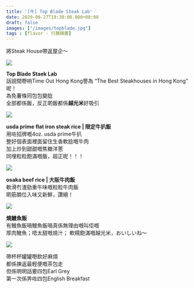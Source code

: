 ```yaml
---
title: '[牛] Top Blade Steak Lab'
date: 2020-08-27T19:30:00.000+08:00
draft: false
images: ["/images/topblade.jpg"]
tags : [flavor - 行膳積腹]
---
```


將Steak House帶返屋企～

![](/images/topblade.jpg)

**Top Blade Staek Lab**  
話說間嘢响Time Out Hong Kong譽為 “The Best Steakhouses in Hong Kong” 呢！  
為免薯條同包包變腍  
全部都係飯，反正啲飯都係**越光米**好吸引    

![](/images/topblade1.jpg)

**usda prime flat iron steak rice | 限定牛扒飯**  
用咗招牌嘅4oz. usda prime牛扒  
整好個表面裡面留住生香軟腍嘅牛肉  
加上炒到甜甜嘅焦糖洋蔥  
同埋粒粒飽滿嘅飯，超正呢！！！  

![](/images/topblade2.jpg)

**osaka beef rice | 大阪牛肉飯**  
軟滑冇渣勁重牛味嘅粒粒牛肉飯  
啲筋腩位入味又新鮮，讚絕！  

![](/images/topblade3.jpg)

**燒鰻魚飯**  
有鰻魚飯喎鰻魚飯喎真係無理由嘅叫佢嘅  
厚肉鰻魚；唔太甜嘅燒汁；
軟糯飽滿嘅越光米，おいしいね～  

![](/images/topblade4.jpg)

帶杯杯罐罐嘢飲好麻煩  
都係揀返最輕便嘅茶包走  
但係明明話要四包Earl Grey  
第一次係畀咗四包English Breakfast  
